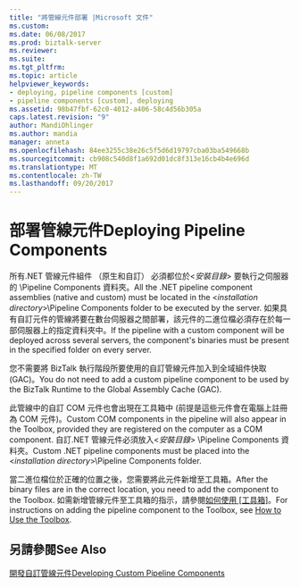 ```yaml
---
title: "將管線元件部署 |Microsoft 文件"
ms.custom: 
ms.date: 06/08/2017
ms.prod: biztalk-server
ms.reviewer: 
ms.suite: 
ms.tgt_pltfrm: 
ms.topic: article
helpviewer_keywords:
- deploying, pipeline components [custom]
- pipeline components [custom], deploying
ms.assetid: 98b47fbf-62c0-4012-a406-58c4d56b305a
caps.latest.revision: "9"
author: MandiOhlinger
ms.author: mandia
manager: anneta
ms.openlocfilehash: 84ee3255c38e26c5f5d6d19797cba03ba549668b
ms.sourcegitcommit: cb908c540d8f1a692d01dc8f313e16cb4b4e696d
ms.translationtype: MT
ms.contentlocale: zh-TW
ms.lasthandoff: 09/20/2017
---
```

# <a name="deploying-pipeline-components"></a><span data-ttu-id="d9c1a-102">部署管線元件</span><span class="sxs-lookup"><span data-stu-id="d9c1a-102">Deploying Pipeline Components</span></span>
<span data-ttu-id="d9c1a-103">所有.NET 管線元件組件 （原生和自訂） 必須都位於\<*安裝目錄*> 要執行之伺服器的 \Pipeline Components 資料夾。</span><span class="sxs-lookup"><span data-stu-id="d9c1a-103">All the .NET pipeline component assemblies (native and custom) must be located in the \<*installation directory*>\Pipeline Components folder to be executed by the server.</span></span> <span data-ttu-id="d9c1a-104">如果具有自訂元件的管線將要在數台伺服器之間部署，該元件的二進位檔必須存在於每一部伺服器上的指定資料夾中。</span><span class="sxs-lookup"><span data-stu-id="d9c1a-104">If the pipeline with a custom component will be deployed across several servers, the component's binaries must be present in the specified folder on every server.</span></span>  
  
 <span data-ttu-id="d9c1a-105">您不需要將 BizTalk 執行階段所要使用的自訂管線元件加入到全域組件快取 (GAC)。</span><span class="sxs-lookup"><span data-stu-id="d9c1a-105">You do not need to add a custom pipeline component to be used by the BizTalk Runtime to the Global Assembly Cache (GAC).</span></span>  
  
 <span data-ttu-id="d9c1a-106">此管線中的自訂 COM 元件也會出現在工具箱中 (前提是這些元件會在電腦上註冊為 COM 元件)。</span><span class="sxs-lookup"><span data-stu-id="d9c1a-106">Custom COM components in the pipeline will also appear in the Toolbox, provided they are registered on the computer as a COM component.</span></span> <span data-ttu-id="d9c1a-107">自訂.NET 管線元件必須放入\<*安裝目錄*> \Pipeline Components 資料夾。</span><span class="sxs-lookup"><span data-stu-id="d9c1a-107">Custom .NET pipeline components must be placed into the \<*installation directory*>\Pipeline Components folder.</span></span>  
  
 <span data-ttu-id="d9c1a-108">當二進位檔位於正確的位置之後，您需要將此元件新增至工具箱。</span><span class="sxs-lookup"><span data-stu-id="d9c1a-108">After the binary files are in the correct location, you need to add the component to the Toolbox.</span></span> <span data-ttu-id="d9c1a-109">如需新增管線元件至工具箱的指示，請參閱[如何使用 [工具箱]](../core/how-to-use-the-toolbox.md)。</span><span class="sxs-lookup"><span data-stu-id="d9c1a-109">For instructions on adding the pipeline component to the Toolbox, see [How to Use the Toolbox](../core/how-to-use-the-toolbox.md).</span></span>  
  
## <a name="see-also"></a><span data-ttu-id="d9c1a-110">另請參閱</span><span class="sxs-lookup"><span data-stu-id="d9c1a-110">See Also</span></span>  
 [<span data-ttu-id="d9c1a-111">開發自訂管線元件</span><span class="sxs-lookup"><span data-stu-id="d9c1a-111">Developing Custom Pipeline Components</span></span>](../core/developing-custom-pipeline-components.md)